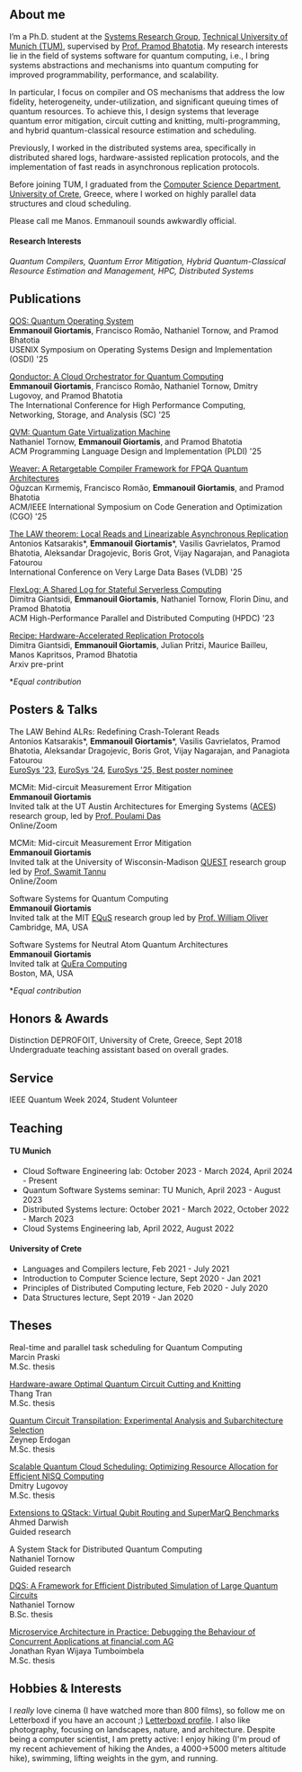 ## About me

I’m a Ph.D. student at the [Systems Research Group](https://dse.in.tum.de/), [Technical University of Munich (TUM)](https://www.tum.de/), supervised by [Prof. Pramod Bhatotia](https://dse.in.tum.de/bhatotia/). My research interests lie in the field of systems software for quantum computing, i.e., I bring systems abstractions and mechanisms into quantum computing for improved programmability, performance, and scalability. 

In particular, I focus on compiler and OS mechanisms that address the low fidelity, heterogeneity, under-utilization, and significant queuing times of quantum resources. To achieve this, I design systems that leverage quantum error mitigation, circuit cutting and knitting, multi-programming, and hybrid quantum-classical resource estimation and scheduling.

Previously, I worked in the distributed systems area, specifically in distributed shared logs, hardware-assisted replication protocols, and the implementation of fast reads in asynchronous replication protocols.

Before joining TUM, I graduated from the [Computer Science Department](https://www.csd.uoc.gr/CSD/index.jsp?lang=en), [University of Crete](https://en.uoc.gr/), Greece, where I worked on highly parallel data structures and cloud scheduling. 

Please call me Manos. Emmanouil sounds awkwardly official.

#### Research Interests
*Quantum Compilers, Quantum Error Mitigation, Hybrid Quantum-Classical Resource Estimation and Management, HPC, Distributed Systems*


## Publications


[QOS: Quantum Operating System](https://www.usenix.org/system/files/osdi25-giortamis.pdf)\
**Emmanouil Giortamis**, Francisco Romão, Nathaniel Tornow, and Pramod Bhatotia\
 USENIX Symposium on Operating Systems Design and Implementation (OSDI) '25

[Qonductor: A Cloud Orchestrator for Quantum Computing](https://arxiv.org/abs/2408.04312)\
**Emmanouil Giortamis**, Francisco Romão, Nathaniel Tornow, Dmitry Lugovoy, and Pramod Bhatotia\
The International Conference for High Performance Computing, Networking, Storage, and Analysis (SC) '25

[QVM: Quantum Gate Virtualization Machine](https://dl.acm.org/doi/10.1145/3729290)\
Nathaniel Tornow, **Emmanouil Giortamis**, and Pramod Bhatotia\
ACM Programming Language Design and Implementation (PLDI) '25

[Weaver: A Retargetable Compiler Framework for FPQA Quantum Architectures](https://dl.acm.org/doi/10.1145/3696443.3708965)\
Oğuzcan Kırmemiş, Francisco Romão, **Emmanouil Giortamis**, and Pramod Bhatotia\
ACM/IEEE International Symposium on Code Generation and Optimization (CGO) '25

[The LAW theorem: Local Reads and Linearizable Asynchronous Replication](https://law-theorem.com/)\
Antonios Katsarakis*, **Emmanouil Giortamis**\*, Vasilis Gavrielatos, Pramod Bhatotia, Aleksandar Dragojevic, Boris Grot, Vijay Nagarajan, and Panagiota Fatourou\
International Conference on Very Large Data Bases (VLDB) '25

[FlexLog: A Shared Log for Stateful Serverless Computing](https://dl.acm.org/doi/abs/10.1145/3588195.3592993)\
Dimitra Giantsidi, **Emmanouil Giortamis**, Nathaniel Tornow, Florin Dinu, and Pramod Bhatotia\
ACM High-Performance Parallel and Distributed Computing (HPDC) '23

[Recipe: Hardware-Accelerated Replication Protocols](https://arxiv.org/abs/2502.09251)\
Dimitra Giantsidi, **Emmanouil Giortamis**, Julian Pritzi, Maurice Bailleu, Manos Kapritsos, Pramod Bhatotia\
Arxiv pre-print

\**Equal contribution*

## Posters & Talks
The LAW Behind ALRs: Redefining Crash-Tolerant Reads\
Antonios Katsarakis*, **Emmanouil Giortamis**\*, Vasilis Gavrielatos, Pramod Bhatotia, Aleksandar Dragojevic, Boris Grot, Vijay Nagarajan, and Panagiota Fatourou\
[EuroSys '23](https://2023.eurosys.org/docs/posters/eurosys23posters-final5.pdf), [EuroSys '24](http://2024.eurosys.org/posters/eurosys24posters-paper04.pdf), [EuroSys '25, Best poster nominee](https://2025.eurosys.org/posters/final/eurosys25posters-final16.pdf)

MCMit: Mid-circuit Measurement Error Mitigation\
**Emmanouil Giortamis**\
Invited talk at the UT Austin Architectures for Emerging Systems ([ACES](https://www.ece.utexas.edu/research/areas/acses)) research group, led by [Prof. Poulami Das](https://www.poulamidas.com/)\
Online/Zoom

MCMit: Mid-circuit Measurement Error Mitigation\
**Emmanouil Giortamis**\
Invited talk at the University of Wisconsin-Madison [QUEST](https://quest-lab.cs.wisc.edu/) research group led by [Prof. Swamit Tannu](https://swamittannu.com/)\
Online/Zoom

Software Systems for Quantum Computing\
**Emmanouil Giortamis**\
Invited talk at the MIT [EQuS](https://equs.mit.edu/) research group led by [Prof. William Oliver](https://equs.mit.edu/william-d-oliver/)\
Cambridge, MA, USA

Software Systems for Neutral Atom Quantum Architectures\
**Emmanouil Giortamis**\
Invited talk at [QuEra Computing](https://www.quera.com/)\
Boston, MA, USA

\**Equal contribution*

## Honors & Awards

Distinction DEPROFOIT, University of Crete, Greece, Sept 2018\
Undergraduate teaching assistant based on overall grades.

## Service

IEEE Quantum Week 2024, Student Volunteer

## Teaching

#### TU Munich
* Cloud Software Engineering lab: October 2023 - March 2024, April 2024 - Present
* Quantum Software Systems seminar: TU Munich, April 2023 - August 2023
* Distributed Systems lecture: October 2021 - March 2022, October 2022 - March 2023
* Cloud Systems Engineering lab, April 2022, August 2022

#### University of Crete
* Languages and Compilers lecture, Feb 2021 - July 2021
* Introduction to Computer Science lecture, Sept 2020 - Jan 2021
* Principles of Distributed Computing lecture, Feb 2020 - July 2020
* Data Structures lecture, Sept 2019 - Jan 2020

## Theses

Real-time and parallel task scheduling for Quantum Computing\
Marcin Praski\
M.Sc. thesis

[Hardware-aware Optimal Quantum Circuit Cutting and Knitting](https://github.com/TUM-DSE/research-work-archive/blob/main/archive/2023/winter/docs/msc_tran_hardware_aware_optimal_quantum_circuit_cutting_and_knitting.pdf)\
Thang Tran\
M.Sc. thesis

 [Quantum Circuit Transpilation: Experimental Analysis and Subarchitecture Selection](https://github.com/TUM-DSE/research-work-archive/blob/main/archive/2023/winter/docs/msc_erdogan_quantum_circuit_transpilation_experimental_analysis_and_subarchitecture_selection.pdf)\
Zeynep Erdogan\
M.Sc. thesis

[Scalable Quantum Cloud Scheduling: Optimizing Resource Allocation for Efficient NISQ Computing](https://github.com/TUM-DSE/research-work-archive/blob/main/archive/2023/winter/docs/msc_lugovoy_scalable_quantum_cloud_scheduling.pdf)\
Dmitry Lugovoy\
M.Sc. thesis
    
[Extensions to QStack: Virtual Qubit Routing and SuperMarQ Benchmarks](https://github.com/TUM-DSE/research-work-archive/blob/main/archive/2022/winter/docs/gr_darwish_extensions_to_qstack.pdf)\
Ahmed Darwish\
Guided research    

 A System Stack for Distributed Quantum Computing\
 Nathaniel Tornow\
Guided research    

[DQS: A Framework for Efficient Distributed Simulation of Large Quantum Circuits](https://github.com/TUM-DSE/research-work-archive/blob/main/archive/2022/summer/docs/bsc_tornow_dqs_a_framework_for_efficient_distributed_simulation_of_large_quantum_circuits.pdf)\
Nathaniel Tornow\
B.Sc. thesis

[Microservice Architecture in Practice: Debugging the Behaviour of Concurrent Applications at financial.com AG](https://github.com/TUM-DSE/research-work-archive/blob/main/archive/2022/winter/docs/msc_tumboimbela_microservice_architecture_in_practice_external.pdf)\
Jonathan Ryan Wijaya Tumboimbela\
M.Sc. thesis

## Hobbies & Interests
I *really* love cinema (I have watched more than 800 films), so follow me on Letterboxd if you have an account ;) [Letterboxd profile](https://letterboxd.com/manosgior/). I also like photography, focusing on landscapes, nature, and architecture. Despite being a computer scientist, I am pretty active: I enjoy hiking (I'm proud of my recent achievement of hiking the Andes, a 4000->5000 meters altitude hike), swimming, lifting weights in the gym, and running.
